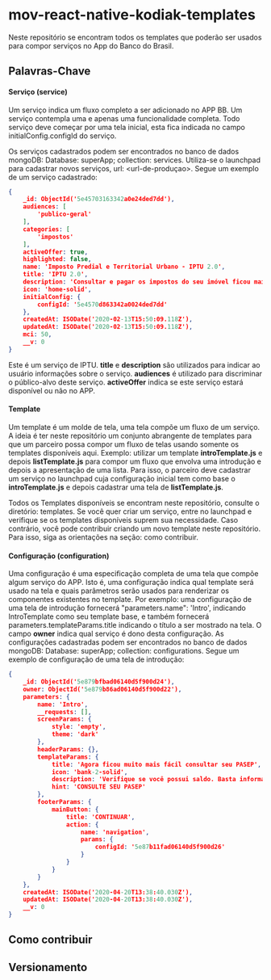# mov-react-native-kodiak-templates

Neste repositório se encontram todos os templates que poderão ser usados para compor serviços no App do Banco do Brasil.

## Palavras-Chave
#### Serviço (service)
Um serviço indica um fluxo completo a ser adicionado no APP BB. Um serviço contempla uma e apenas uma funcionalidade completa. Todo serviço deve começar por uma tela inicial, esta fica indicada no campo initialConfig.configId do serviço.

Os serviços cadastrados podem ser encontrados no banco de dados mongoDB: Database: superApp; collection: services. Utiliza-se o launchpad para cadastrar novos serviços, url: <url-de-produçao>. Segue um exemplo de um serviço cadastrado:

```json
{
    _id: ObjectId('5e45703163342a0e24ded7dd'),
    audiences: [
        'publico-geral'
    ],
    categories: [
        'impostos'
    ],
    activeOffer: true,
    highlighted: false,
    name: 'Imposto Predial e Territorial Urbano - IPTU 2.0',
    title: 'IPTU 2.0',
    description: 'Consultar e pagar os impostos do seu imóvel ficou mais fácil',
    icon: 'home-solid',
    initialConfig: {
        configId: '5e4570d863342a0024ded7dd'
    },
    createdAt: ISODate('2020-02-13T15:50:09.118Z'),
    updatedAt: ISODate('2020-02-13T15:50:09.118Z'),
    mci: 50,
    __v: 0
}
```

Este é um serviço de IPTU. **title** e **description** são utilizados para indicar ao usuário informações sobre o serviço. **audiences** é utilizado para discriminar o público-alvo deste serviço. **activeOffer** indica se este serviço estará disponível ou não no APP.

#### Template

Um template é um molde de tela, uma tela compõe um fluxo de um serviço. A ideia é ter neste repositório um conjunto abrangente de templates para que um parceiro possa compor um fluxo de telas usando somente os templates disponíveis aqui. Exemplo: utilizar um template **introTemplate.js** e depois **listTemplate.js** para compor um fluxo que envolva uma introdução e depois a apresentação de uma lista. Para isso, o parceiro deve cadastrar um serviço no launchpad cuja configuração inicial tem como base o **introTemplate.js** e depois cadastrar uma tela de **listTemplate.js**.

Todos os Templates disponíveis se encontram neste repositório, consulte o diretório: templates. Se você quer criar um serviço, entre no launchpad e verifique se os templates disponíveis suprem sua necessidade. Caso contrário, você pode contribuir criando um novo template neste repositório. Para isso, siga as orientações na seção: como contribuir.

#### Configuração (configuration)

Uma configuração é uma especificação completa de uma tela que compõe algum serviço do APP. Isto é, uma configuração indica qual template será usado na tela e quais parâmetros serão usados para renderizar os componentes existentes no template. Por exemplo: uma configuração de uma tela de introdução fornecerá "parameters.name": 'Intro', indicando IntroTemplate como seu template base, e também fornecerá parameters.templateParams.title indicando o título a ser mostrado na tela. O campo **owner** indica qual serviço é dono desta configuração. As configurações cadastradas podem ser encontrados no banco de dados mongoDB: Database: superApp; collection: configurations. Segue um exemplo de configuração de uma tela de introdução:

```json
{
    _id: ObjectId('5e879bfbad06140d5f900d24'),
    owner: ObjectId('5e879b86ad06140d5f900d22'),
    parameters: {
        name: 'Intro',
        __requests: [],
        screenParams: {
            style: 'empty',
            theme: 'dark'
        },
        headerParams: {},
        templateParams: {
            title: 'Agora ficou muito mais fácil consultar seu PASEP',
            icon: 'bank-2-solid',
            description: 'Verifique se você possui saldo. Basta informar seu número de inscrição PASEP ou seu CPF com sua data de nascimento.',
            hint: 'CONSULTE SEU PASEP'
        },
        footerParams: {
            mainButton: {
                title: 'CONTINUAR',
                action: {
                    name: 'navigation',
                    params: {
                        configId: '5e87b11fad06140d5f900d26'
                    }
                }
            }
        }
    },
    createdAt: ISODate('2020-04-20T13:38:40.030Z'),
    updatedAt: ISODate('2020-04-20T13:38:40.030Z'),
    __v: 0
}
```

## Como contribuir



## Versionamento

